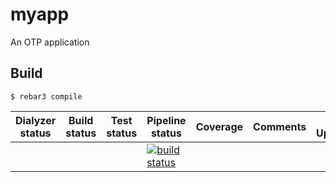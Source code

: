 myapp
=====

An OTP application

Build
-----

    $ rebar3 compile

| Dialyzer status | Build status | Test status | Pipeline status | Coverage | Comments | Last Updated |
|-----------------|--------------|-------------|-----------------|----------|----------|--------------|
|                 |              |             | [![build status](https://travis-ci.org/NAR/test_dashboard.svg?branch=master)](https://travis-ci.org/NAR/test_dashboard) | | | |

